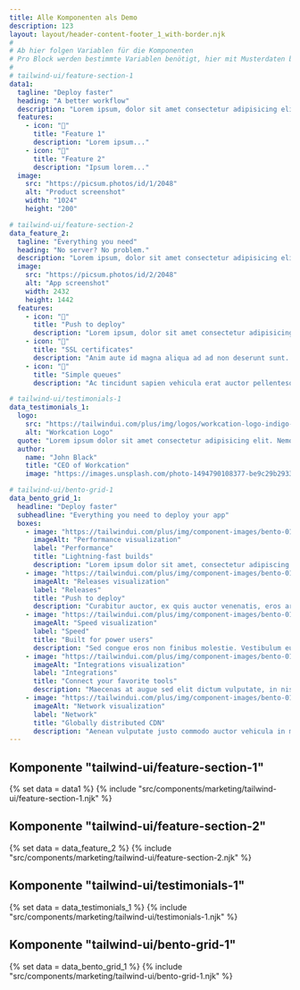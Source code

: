 ```yaml
---
title: Alle Komponenten als Demo
description: 123
layout: layout/header-content-footer_1_with-border.njk
#
# Ab hier folgen Variablen für die Komponenten
# Pro Block werden bestimmte Variablen benötigt, hier mit Musterdaten befüllt
# 
# tailwind-ui/feature-section-1
data1:
  tagline: "Deploy faster"
  heading: "A better workflow"
  description: "Lorem ipsum, dolor sit amet consectetur adipisicing elit. Maiores impedit perferendis suscipit eaque, iste dolor cupiditate blanditiis ratione."
  features:
    - icon: "🚀"
      title: "Feature 1"
      description: "Lorem ipsum..."
    - icon: "🚀"
      title: "Feature 2"
      description: "Ipsum lorem..."
  image:
    src: "https://picsum.photos/id/1/2048"
    alt: "Product screenshot"
    width: "1024"
    height: "200"

# tailwind-ui/feature-section-2
data_feature_2:
  tagline: "Everything you need"
  heading: "No server? No problem."
  description: "Lorem ipsum, dolor sit amet consectetur adipisicing elit. Maiores impedit perferendis suscipit eaque, iste dolor cupiditate blanditiis."
  image:
    src: "https://picsum.photos/id/2/2048"
    alt: "App screenshot"
    width: 2432
    height: 1442
  features:
    - icon: "🚀"
      title: "Push to deploy"
      description: "Lorem ipsum, dolor sit amet consectetur adipisicing elit aute id magna."
    - icon: "🚀"          
      title: "SSL certificates"
      description: "Anim aute id magna aliqua ad ad non deserunt sunt. Qui irure qui lorem cupidatat commodo."
    - icon: "🚀"
      title: "Simple queues"
      description: "Ac tincidunt sapien vehicula erat auctor pellentesque rhoncus."

# tailwind-ui/testimonials-1
data_testimonials_1:
  logo:
    src: "https://tailwindui.com/plus/img/logos/workcation-logo-indigo-600.svg"
    alt: "Workcation Logo"
  quote: "Lorem ipsum dolor sit amet consectetur adipisicing elit. Nemo expedita voluptas culpa sapiente alias molestiae. Numquam corrupti in laborum sed rerum et corporis."
  author:
    name: "John Black"
    title: "CEO of Workcation"
    image: "https://images.unsplash.com/photo-1494790108377-be9c29b29330?ixlib=rb-1.2.1&ixid=eyJhcHBfaWQiOjEyMDd9&auto=format&fit=facearea&facepad=2&w=256&h=256&q=80"

# tailwind-ui/bento-grid-1
data_bento_grid_1:
  headline: "Deploy faster"
  subheadline: "Everything you need to deploy your app"
  boxes:
    - image: "https://tailwindui.com/plus/img/component-images/bento-01-performance.png"
      imageAlt: "Performance visualization"
      label: "Performance"
      title: "Lightning-fast builds"
      description: "Lorem ipsum dolor sit amet, consectetur adipiscing elit. In gravida justo et nulla efficitur, maximus egestas sem pellentesque."    
    - image: "https://tailwindui.com/plus/img/component-images/bento-01-releases.png"
      imageAlt: "Releases visualization"
      label: "Releases"
      title: "Push to deploy"
      description: "Curabitur auctor, ex quis auctor venenatis, eros arcu rhoncus massa, laoreet dapibus ex elit vitae odio."    
    - image: "https://tailwindui.com/plus/img/component-images/bento-01-speed.png"
      imageAlt: "Speed visualization"
      label: "Speed"
      title: "Built for power users"
      description: "Sed congue eros non finibus molestie. Vestibulum euismod augue."    
    - image: "https://tailwindui.com/plus/img/component-images/bento-01-integrations.png"
      imageAlt: "Integrations visualization"
      label: "Integrations"
      title: "Connect your favorite tools"
      description: "Maecenas at augue sed elit dictum vulputate, in nisi aliquam maximus arcu."    
    - image: "https://tailwindui.com/plus/img/component-images/bento-01-network.png"
      imageAlt: "Network visualization"
      label: "Network"
      title: "Globally distributed CDN"
      description: "Aenean vulputate justo commodo auctor vehicula in malesuada semper."
---
```


## Komponente "tailwind-ui/feature-section-1"

{% set data = data1 %}
{% include "src/components/marketing/tailwind-ui/feature-section-1.njk" %}

## Komponente "tailwind-ui/feature-section-2"

{% set data = data_feature_2 %}
{% include "src/components/marketing/tailwind-ui/feature-section-2.njk" %}

## Komponente "tailwind-ui/testimonials-1"

{% set data = data_testimonials_1 %}
{% include "src/components/marketing/tailwind-ui/testimonials-1.njk" %}

## Komponente "tailwind-ui/bento-grid-1"

{% set data = data_bento_grid_1 %}
{% include "src/components/marketing/tailwind-ui/bento-grid-1.njk" %}


